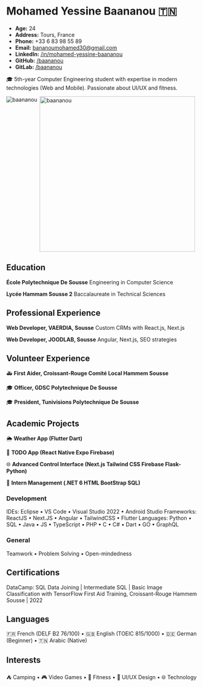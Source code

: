 # Mohamed Yessine Baananou 🇹🇳

- **Age:** 24
- **Address:** Tours, France
- **Phone:** +33 6 83 98 55 89
- **Email:** <bananoumohamed30@gmail.com>
- **LinkedIn:** [/in/mohamed-yessine-baananou](https://www.linkedin.com/in/mohamed-yessine-baananou)
- **GitHub:** [/baananou](https://github.com/baananou)
- **GitLab:** [/baananou](https://gitlab.com/baananou)

🎓 5th-year Computer Engineering student with expertise in modern technologies (Web and Mobile). Passionate about UI/UX and fitness.

<p><img align="left" src="https://github-readme-stats.vercel.app/api/top-langs?username=baananou&show_icons=true&locale=en&layout=compact" alt="baananou" /></p>

<p>&nbsp;<img align="center" src="https://github-readme-stats.vercel.app/api?username=baananou&show_icons=true&locale=en" alt="baananou" width="410" /></p>

## Education

**École Polytechnique De Sousse**  Engineering in Computer Science

**Lycée Hammam Sousse 2**  Baccalaureate in Technical Sciences

## Professional Experience

**Web Developer, VAERDIA, Sousse**  Custom CRMs with React.js, Next.js

**Web Developer, JOODLAB, Sousse** Angular, Next.js, SEO strategies

## Volunteer Experience

🚑 **First Aider, Croissant-Rouge Comité Local Hammem Sousse**

🎓 **Officer, GDSC Polytechnique De Sousse**

🎓 **President, Tunivisions Polytechnique De Sousse**

## Academic Projects

🌦️ **Weather App (Flutter Dart)**

📝 **TODO App (React Native Expo Firebase)**

🌐 **Advanced Control Interface (Next.js Tailwind CSS Firebase Flask-Python)**

💼 **Intern Management (.NET 6 HTML BootStrap SQL)**

### Development

IDEs: Eclipse • VS Code • Visual Studio 2022 • Android Studio
Frameworks: ReactJS • Next.JS • Angular • TailwindCSS • Flutter
Languages: Python • SQL • Java • JS • TypeScript • PHP • C • C# • Dart • GO • GraphQL

### General

Teamwork • Problem Solving • Open-mindedness

## Certifications

DataCamp: SQL Data Joining | Intermediate SQL | Basic Image Classification with TensorFlow
First Aid Training, Croissant-Rouge Hammem Sousse | 2022

## Languages

🇫🇷 French (DELF B2 76/100) • 🇬🇧 English (TOEIC 815/1000) • 🇩🇪 German (Beginner) • 🇹🇳 Arabic (Native)

## Interests

⛺ Camping • 🎮 Video Games • 💪 Fitness • 🎨 UI/UX Design • 🌐 Technology

